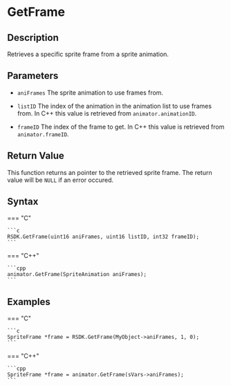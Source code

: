 # GetFrame

## Description
Retrieves a specific sprite frame from a sprite animation.

## Parameters

- `aniFrames`
The sprite animation to use frames from.

- `listID`
The index of the animation in the animation list to use frames from. In C++ this value is retrieved from `animator.animationID`.

- `frameID`
The index of the frame to get. In C++ this value is retrieved from `animator.frameID`.

## Return Value
This function returns an pointer to the retrieved sprite frame. The return value will be `NULL` if an error occured.

## Syntax
=== "C"

	```c
	RSDK.GetFrame(uint16 aniFrames, uint16 listID, int32 frameID);
	```

=== "C++"

	```cpp
	animator.GetFrame(SpriteAnimation aniFrames);
	```

## Examples
=== "C"

	```c
	SpriteFrame *frame = RSDK.GetFrame(MyObject->aniFrames, 1, 0);
	```

=== "C++"

	```cpp
	SpriteFrame *frame = animator.GetFrame(sVars->aniFrames);
	```